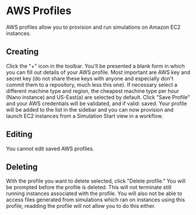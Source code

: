 # AWS Profiles

AWS profiles allow you to provision and run simulations on Amazon EC2 instances.

## Creating 

Click the "+" icon in the toolbar. You'll be presented a blank form in which you can fill out details of your AWS profile. Most important are AWS key and secret key (do not share these keys with anyone and especially don't commit them to a repository, much less this one). If necessary select a different machine type and region, the cheapest machine type per hour (Nano instance) and US-East(a) are selected by default. Click "Save Profile" and your AWS credentials will be validated, and if valid: saved. Your profile will be added to the list in the sidebar and you can now provision and launch EC2 instances from a Simulation Start view in a workflow.

## Editing

You cannot edit saved AWS profiles.

## Deleting

With the profile you want to delete selected, click "Delete profile." You will be prompted before the profile is deleted. This will not terminate still running instances associated with the profile. You will also not be able to access files generated from simulations which ran on instances using this profile, readding the profile will not allow you to do this either.
